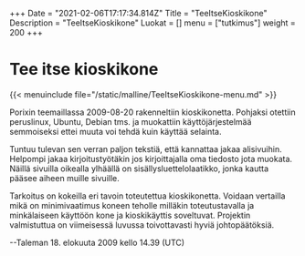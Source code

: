 +++
Date = "2021-02-06T17:17:34.814Z"
Title = "TeeItseKioskikone"
Description = "TeeItseKioskikone"
Luokat = []
menu = ["tutkimus"]
weight = 200
+++

Tee itse kioskikone
===================

{{< menuinclude file="/static/malline/TeeItseKioskikone-menu.md" >}}

Porixin teemaillassa 2009-08-20 rakenneltiin kioskikonetta. Pohjaksi
otettiin peruslinux, Ubuntu, Debian tms. ja muokattiin
käyttöjärjestelmää semmoiseksi ettei muuta voi tehdä kuin käyttää
selainta.

Tuntuu tulevan sen verran paljon tekstiä, että kannattaa jakaa
alisivuihin. Helpompi jakaa kirjoitustyötäkin jos kirjoittajalla oma
tiedosto jota muokata. Näillä sivuilla oikealla ylhäällä on
sisällysluettelolaatikko, jonka kautta pääsee aiheen muille sivuille.

Tarkoitus on kokeilla eri tavoin toteutettua kioskikonetta. Voidaan
vertailla mikä on minimivaatimus koneen teholle milläkin toteutustavalla
ja minkälaiseen käyttöön kone ja kioskikäyttis soveltuvat. Projektin
valmistuttua on viimeisessä luvussa toivottavasti hyviä johtopäätöksiä.

--Taleman 18. elokuuta 2009 kello 14.39 (UTC)
